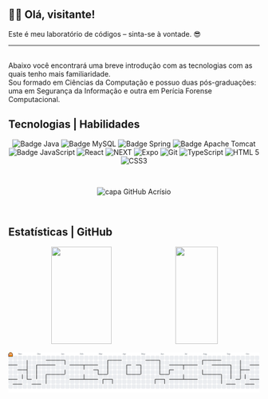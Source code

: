 ## 👨‍💻 Olá, visitante!
Este é meu laboratório de códigos – sinta-se à vontade. 😎
<hr/>
<p>
<br>
  Abaixo você encontrará uma breve introdução com as tecnologias com as quais tenho mais familiaridade.<br>
  Sou formado em Ciências da Computação e possuo duas pós-graduações: uma em Segurança da Informação e outra em Perícia Forense Computacional.
</p>

## Tecnologias | Habilidades 
 <p align="center">
    <img src="https://img.shields.io/badge/java-%23ED8B00.svg?style=for-the-badge&logo=openjdk&logoColor=white" alt="Badge Java">
    <img src="https://img.shields.io/badge/mysql-4479A1.svg?style=for-the-badge&logo=mysql&logoColor=white" alt="Badge MySQL">
    <img src="https://img.shields.io/badge/spring-%236DB33F.svg?style=for-the-badge&logo=spring&logoColor=white" alt="Badge Spring">
    <img src="https://img.shields.io/badge/apache%20tomcat-%23F8DC75.svg?style=for-the-badge&logo=apache-tomcat&logoColor=black" alt="Badge Apache Tomcat">
    <img src="https://img.shields.io/badge/JavaScript-323330?style=for-the-badge&logo=javascript&logoColor=F7DF1E" alt="Badge JavaScript">
    <img src="https://img.shields.io/badge/React_Native-20232A?style=for-the-badge&logo=react&logoColor=61DAFB" alt="React">
    <img src="https://img.shields.io/badge/next%20js-000000?style=for-the-badge&logo=nextdotjs&logoColor=blue" alt="NEXT">
    <img src="https://img.shields.io/badge/Expo-1B1F23?style=for-the-badge&logo=expo&logoColor=green" alt="Expo">
    <img src="https://img.shields.io/badge/GitHub-100000?style=for-the-badge&logo=github&logoColor=red" alt="Git">
    <img src="https://img.shields.io/badge/TypeScript-007ACC?style=for-the-badge&logo=typescript&logoColor=white" alt="TypeScript">
    <img src="https://img.shields.io/badge/HTML5-E34F26?style=for-the-badge&logo=html5&logoColor=white" alt="HTML 5">
    <img src="https://img.shields.io/badge/CSS3-1572B6?style=for-the-badge&logo=css3&logoColor=white" alt="CSS3">
 </p>
 
 <br>
  <p align="center">
   <img src="https://github.com/acrisiopb/acrisiopb/blob/main/code.gif" alt="capa GitHub Acrísio">
 </p>

 <br>
 
## Estatísticas | GitHub  
<div align="center">
  <img width="49%" height="195px" src="https://github-readme-stats.vercel.app/api?username=acrisiopb&show_icons=true&count_private=true&hide_border=true&title_color=5D3FD3&icon_color=5D3FD3&text_color=c9d1d9&bg_color=0d1117" /> 
  <img width="41%" height="195px" src="https://github-readme-stats.vercel.app/api/top-langs/?username=acrisiopb&layout=compact&hide_border=true&title_color=5D3FD3&text_color=5D3FD3&bg_color=0d1117" />
</div>

<!-- ## Visitantes | GitHub  

<p align="center">
 <img src="https://visit-counter.vercel.app/counter.png?page=https%3A%2F%2Fgithub.com%2Facrisiopb&s=39&c=00ff00&bg=00000000&no=6&ff=alien&tb=&ta=" alt="visits">
</p> -->

<!-- <p align="center">
  <picture>
    <source media="(prefers-color-scheme: dark)" srcset="https://raw.githubusercontent.com/acrisiopb/acrisiopb/output/github-contribution-grid-snake-dark.svg">
    <source media="(prefers-color-scheme: light)" srcset="https://raw.githubusercontent.com/acrisiopb/acrisiopb/output/github-contribution-grid-snake.svg">
    <img alt="Snake animation" src="https://raw.githubusercontent.com/acrisiopb/acrisiopb/output/github-contribution-grid-snake.svg" style="max-width: 100%;" />
  </picture>
</p> -->

<p align="center">
<picture>
  <source media="(prefers-color-scheme: dark)" srcset="https://raw.githubusercontent.com/acrisiopb/acrisiopb/output/pacman-contribution-graph-dark.svg">
  <source media="(prefers-color-scheme: light)" srcset="https://raw.githubusercontent.com/acrisiopb/acrisiopb/output/pacman-contribution-graph.svg">
  <img alt="pacman contribution graph" src="https://raw.githubusercontent.com/acrisiopb/acrisiopb/output/pacman-contribution-graph.svg">
</picture>
</p>


